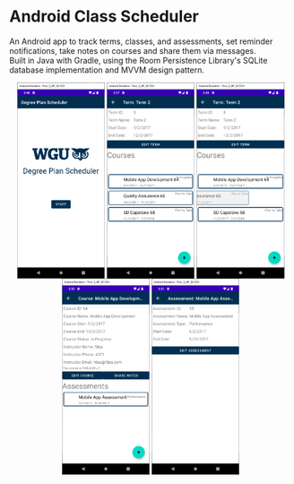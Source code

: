 # Android Class Scheduler
An Android app to track terms, classes, and assessments, set reminder notifications, take notes on courses and share them via messages.  
Built in Java with Gradle, using the Room Persistence Library's SQLite database implementation and MVVM design pattern.


<div align="center">
  <img src="https://github.com/robertreed4501/robertreed4501/blob/main/images/homeScreen.PNG" align="center" height="350px">
  <img src="https://github.com/robertreed4501/robertreed4501/blob/main/images/termView.PNG" align="center" height="350px">
  <img src="https://github.com/robertreed4501/robertreed4501/blob/main/images/swipeToDeleteCourse.PNG" align="center" height="350px">
  <img src="https://github.com/robertreed4501/robertreed4501/blob/main/images/courseView.PNG" align="center" height="350px">
  <img src="https://github.com/robertreed4501/robertreed4501/blob/main/images/assessmentView.PNG" align="center" height="350px">
</div>
